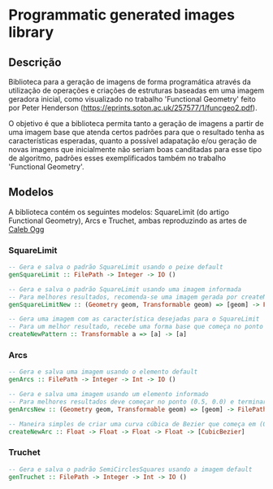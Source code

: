 # Programmatic generated images library

## Descrição

Biblioteca para a geração de imagens de forma programática através da utilização de operações e criações de estruturas baseadas em uma imagem geradora inicial, como visualizado no trabalho 'Functional Geometry' feito por Peter Henderson (https://eprints.soton.ac.uk/257577/1/funcgeo2.pdf). 

O objetivo é que a biblioteca permita tanto a geração de imagens a partir de uma imagem base que atenda certos padrões para que o resultado tenha as características esperadas, quanto a possível adapatação e/ou geração de novas imagens que inicialmente não seriam boas canditadas para esse tipo de algoritmo, padrões esses exemplificados também no trabalho 'Functional Geometry'.

## Modelos 

A biblioteca contém os seguintes modelos: SquareLimit (do artigo Functional Geometry), Arcs e Truchet, ambas reproduzindo as artes de [Caleb Ogg ](https://www.instagram.com/iso.hedron)

### SquareLimit

~~~haskell
-- Gera e salva o padrão SquareLimit usando o peixe default
genSquareLimit :: FilePath -> Integer -> IO ()
~~~

~~~haskell
-- Gera e salva o padrão SquareLimit usando uma imagem informada
-- Para melhores resultados, recomenda-se uma imagem gerada por createNewPattern
genSquareLimitNew :: (Geometry geom, Transformable geom) => [geom] -> FilePath -> Integer -> IO ()
~~~
~~~haskell
-- Gera uma imagem com as característica desejadas para o SquareLimit
-- Para um melhor resultado, recebe uma forma base que começa no ponto (V2 0.00 1.00) e termina no (V2 1.00 1.00), ou vice-versa.
createNewPattern :: Transformable a => [a] -> [a]
~~~


### Arcs
~~~haskell
-- Gera e salva uma imagem usando o elemento default
genArcs :: FilePath -> Integer -> Int -> IO ()
~~~
~~~haskell
-- Gera e salva uma imagem usando um elemento informado
-- Para melhores resultados deve começar no ponto (0.5, 0.0) e terminar no ponto (1.0, 0.5), ou vice-versa.
genArcsNew :: (Geometry geom, Transformable geom) => [geom] -> FilePath -> Integer -> Int -> [PixelRGBA8] -> IO ()
~~~

~~~haskell
-- Maneira simples de criar uma curva cúbica de Bezier que começa em (0.5, 0.0) e termina em (1.0, 0.5), ou vice-versa.
createNewArc :: Float -> Float -> Float -> Float -> [CubicBezier]
~~~

### Truchet
~~~haskell
-- Gera e salva o padrão SemiCirclesSquares usando a imagem default
genTruchet :: FilePath -> Integer -> Int -> IO ()
~~~
